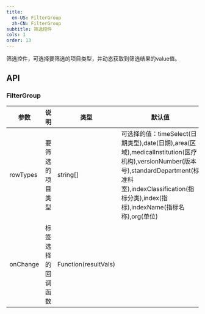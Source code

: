 ```yaml
---
title:
  en-US: FilterGroup
  zh-CN: FilterGroup
subtitle: 筛选控件
cols: 1
order: 13
---
```


筛选控件，可选择要筛选的项目类型，并动态获取到筛选结果的value值。

## API

### FilterGroup

| 参数      | 说明                                      | 类型         | 默认值 |
|----------|------------------------------------------|-------------|-------|
| rowTypes    |要筛选的项目类型   |string[] | 可选择的值：timeSelect(日期类型),date(日期),area(区域),medicalInstitution(医疗机构),versionNumber(版本号),standardDepartment(标准科室),indexClassification(指标分类),index(指标),indexName(指标名称),org(单位) |
| onChange | 标签选择的回调函数 | Function(resultVals) |  |
